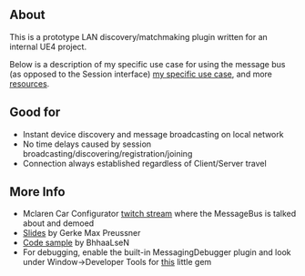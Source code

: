 ## About
This is a prototype LAN discovery/matchmaking plugin written for an internal UE4 project.

Below is a description of my specific use case for using the message bus (as opposed to the Session interface) [my specific use case](#good-for), and more [resources](#more-info).   

## Good for
- Instant device discovery and message broadcasting on local network
- No time delays caused by session broadcasting/discovering/registration/joining
- Connection always established regardless of Client/Server travel

## More Info
- Mclaren Car Configurator [twitch stream](https://www.youtube.com/watch?reload=9&v=tjvKsEcbHk0) where the MessageBus is talked about and demoed
- [Slides](https://www.slideshare.net/GerkeMaxPreussner/ue4-twitch-2016-0505-unreal-message-bus-overview) by Gerke Max Preussner
- [Code sample](https://github.com/BhaaLseN/UnrealMessageBusDemo) by BhhaaLseN
- For debugging, enable the built-in MessagingDebugger plugin and look under Window->Developer Tools for [this](https://gmpreussner.com/portfolio/message-bus) little gem
